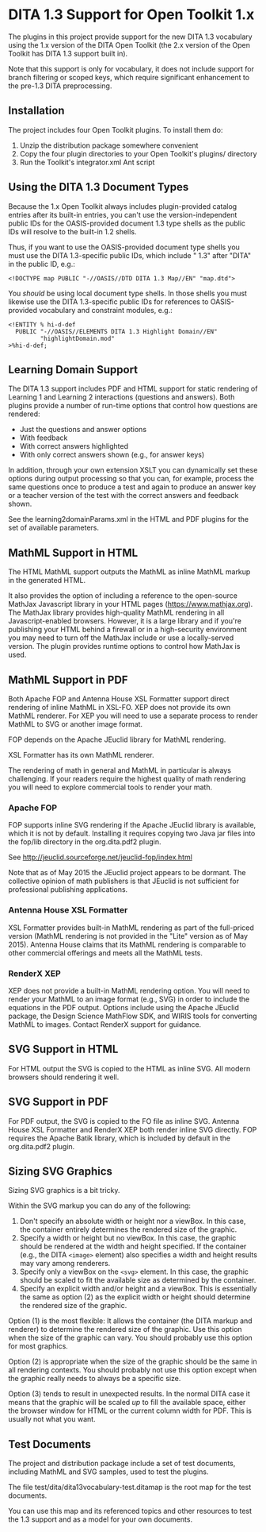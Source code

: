 DITA 1.3 Support for Open Toolkit 1.x
=====================================

The plugins in this project provide support for the
new DITA 1.3 vocabulary using the 1.x version of
the DITA Open Toolkit (the 2.x version of the Open Toolkit
has DITA 1.3 support built in).

Note that this support is only for vocabulary, it does
not include support for branch filtering or scoped keys,
which require significant enhancement to the pre-1.3 
DITA preprocessing.

## Installation

The project includes four Open Toolkit plugins. To
install them do:

1. Unzip the distribution package somewhere convenient
2. Copy the four plugin directories to your Open Toolkit's plugins/ directory
3. Run the Toolkit's integrator.xml Ant script

## Using the DITA 1.3 Document Types

Because the 1.x Open Toolkit always includes plugin-provided 
catalog entries after its built-in entries, you can't use
the version-independent public IDs for the OASIS-provided document
1.3 type shells as the public IDs will resolve to the built-in 
1.2 shells. 

Thus, if you want to use the OASIS-provided document type shells you
must use the DITA 1.3-specific public IDs, which include " 1.3" after
"DITA" in the public ID, e.g.:

````
<!DOCTYPE map PUBLIC "-//OASIS//DTD DITA 1.3 Map//EN" "map.dtd">
````

You *should* be using local document type shells. In those shells
you must likewise use the DITA 1.3-specific public IDs for
references to OASIS-provided vocabulary and constraint modules, e.g.:

````
<!ENTITY % hi-d-def
  PUBLIC "-//OASIS//ELEMENTS DITA 1.3 Highlight Domain//EN"
         "highlightDomain.mod"
>%hi-d-def;
````

## Learning Domain Support

The DITA 1.3 support includes PDF and HTML support for static
rendering of Learning 1 and Learning 2 interactions (questions 
and answers). Both plugins provide a number of run-time options
that control how questions are rendered:

* Just the questions and answer options
* With feedback
* With correct answers highlighted
* With only correct answers shown (e.g., for answer keys)

In addition, through your own extension XSLT you can dynamically
set these options during output processing so that you can, for
example, process the same questions once to produce a test and
again to produce an answer key or a teacher version of the test
with the correct answers and feedback shown.

See the learning2domainParams.xml in the HTML and PDF plugins
for the set of available parameters.

## MathML Support in HTML

The HTML MathML support outputs the MathML as inline MathML markup
in the generated HTML. 

It also provides the option of including
a reference to the open-source MathJax Javascript library in your
HTML pages (https://www.mathjax.org). The MathJax library provides high-quality MathML rendering
in all Javascript-enabled browsers. However, it is a large library and
if you're publishing your HTML behind a firewall or in a high-security
environment you may need to turn off the MathJax include or use a 
locally-served version. The plugin provides runtime options to control
how MathJax is used.

## MathML Support in PDF

Both Apache FOP and Antenna House XSL Formatter support direct rendering of inline
MathML in XSL-FO. XEP does not provide its own MathML renderer. For XEP you will need
to use a separate process to render MathML to SVG or another image format.

FOP depends on the Apache JEuclid library for MathML rendering.

XSL Formatter has its own MathML renderer.

The rendering of math in general and MathML in particular is always challenging.
If your readers require the highest quality of math rendering you will need to
explore commercial tools to render your math. 

### Apache FOP

FOP supports inline SVG rendering if the Apache JEuclid library is available, which it
is not by default. Installing it requires copying two Java jar files into the fop/lib 
directory in the org.dita.pdf2 plugin.

See http://jeuclid.sourceforge.net/jeuclid-fop/index.html

Note that as of May 2015 the JEuclid project appears to be dormant. The collective
opinion of math publishers is that JEuclid is not sufficient for professional
publishing applications.

### Antenna House XSL Formatter

XSL Formatter provides built-in MathML rendering as part of the full-priced
version (MathML rendering is not provided in the "Lite" version as of May 2015).
Antenna House claims that its MathML rendering is comparable to other commercial
offerings and meets all the MathML tests.

### RenderX XEP

XEP does not provide a built-in MathML rendering option. You will need to render
your MathML to an image format (e.g., SVG) in order to include the equations
in the PDF output. Options include using the Apache JEuclid package, the Design Science
MathFlow SDK, and WIRIS tools for converting MathML to images. Contact RenderX support
for guidance.

## SVG Support in HTML

For HTML output the SVG is copied to the HTML as inline SVG. All modern browsers
should rendering it well.

## SVG Support in PDF

For PDF output, the SVG is copied to the FO file as inline SVG. Antenna House XSL Formatter
and RenderX XEP both render inline SVG directly. FOP requires the Apache Batik library, which
is included by default in the org.dita.pdf2 plugin.

## Sizing SVG Graphics

Sizing SVG graphics is a bit tricky.

Within the SVG markup you can do any of the following:

1. Don't specify an absolute width or height nor a viewBox. In this case, the 
container entirely determines the rendered size of the graphic.
2. Specify a width or height but no viewBox. In this case, the graphic should
be rendered at the width and height specified. If the container (e.g., the DITA
`<image>` element) also specifies a width and height results may vary among
renderers.
3. Specify only a viewBox on the `<svg>` element. In this case, the graphic
should be scaled to fit the available size as determined by the container.
4. Specify an explicit width and/or height and a viewBox. This is essentially the same as
option (2) as the explicit width or height should determine the rendered size
of the graphic.

Option (1) is the most flexible: It allows the container (the DITA markup and
renderer) to determine the rendered size of the graphic. Use this option when
the size of the graphic can vary. You should probably use this option for most
graphics.

Option (2) is appropriate when the size of the graphic should be the same in
all rendering contexts. You should probably not use this option except when
the graphic really needs to always be a specific size.

Option (3) tends to result in unexpected results. In the normal DITA case it
means that the graphic will be scaled *up* to fill the available space, either
the browser window for HTML or the current column width for PDF. This is usually
not what you want.  

## Test Documents

The project and distribution package include a set of test documents, including
MathML and SVG samples, used to test the plugins.

The file test/dita/dita13vocabulary-test.ditamap is the root map for the test
documents.

You can use this map and its referenced topics and other resources to test
the 1.3 support and as a model for your own documents.